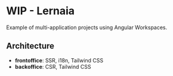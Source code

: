 # WIP - Lernaia

Example of multi-application projects using Angular Workspaces.

## Architecture

- **frontoffice**: SSR, i18n, Tailwind CSS
- **backoffice**: CSR, Tailwind CSS

